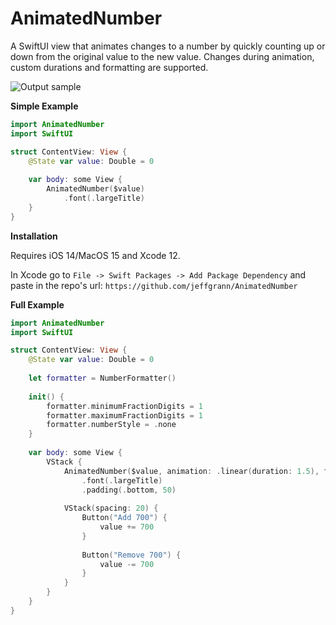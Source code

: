 # AnimatedNumber
A SwiftUI view that animates changes to a number by quickly counting up or down from the original value to the new value. Changes during animation, custom durations and formatting are supported.

![Output sample](https://successware.net/gifs/AnimatedNumber.gif)

**Simple Example**

```swift
import AnimatedNumber
import SwiftUI

struct ContentView: View {
    @State var value: Double = 0
    
    var body: some View {
        AnimatedNumber($value)
            .font(.largeTitle)
    }
}
```

**Installation**

Requires iOS 14/MacOS 15 and Xcode 12.

In Xcode go to `File -> Swift Packages -> Add Package Dependency` and paste in the repo's url: `https://github.com/jeffgrann/AnimatedNumber`

**Full Example**

```swift
import AnimatedNumber
import SwiftUI

struct ContentView: View {
    @State var value: Double = 0
    
    let formatter = NumberFormatter()
    
    init() {
        formatter.minimumFractionDigits = 1
        formatter.maximumFractionDigits = 1
        formatter.numberStyle = .none
    }
    
    var body: some View {
        VStack {
            AnimatedNumber($value, animation: .linear(duration: 1.5), formatter: formatter)
                .font(.largeTitle)
                .padding(.bottom, 50)
            
            VStack(spacing: 20) {
                Button("Add 700") {
                    value += 700
                }
                
                Button("Remove 700") {
                    value -= 700
                }
            }
        }
    }
}
```
